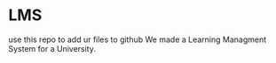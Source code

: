 # LMS
use this repo to add ur files to github
We made a Learning Managment System for a University.

